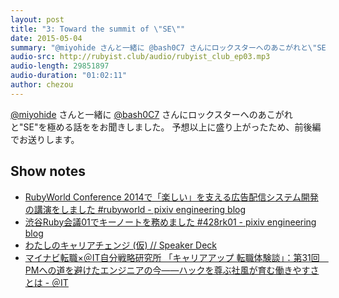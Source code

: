 ```yaml
---
layout: post
title: "3: Toward the summit of \"SE\""
date: 2015-05-04
summary: "@miyohide さんと一緒に @bash0C7 さんにロックスターへのあこがれと\"SE\"を極める話をお聞きしました"
audio-src: http://rubyist.club/audio/rubyist_club_ep03.mp3
audio-length: 29851897
audio-duration: "01:02:11"
author: chezou
---
```


[@miyohide](https://twitter.com/miyohide) さんと一緒に [@bash0C7](https://twitter.com/bash0C7) さんにロックスターへのあこがれと\"SE\"を極める話ををお聞きしました。
予想以上に盛り上がったため、前後編でお送りします。

## Show notes

- [RubyWorld Conference 2014で「楽しい」を支える広告配信システム開発の講演をしました #rubyworld - pixiv engineering blog](http://inside.pixiv.net/entry/2014/11/14/161934)
- [渋谷Ruby会議01でキーノートを務めました #428rk01 - pixiv engineering blog](http://inside.pixiv.net/entry/2014/11/12/123744)
- [わたしのキャリアチェンジ (仮) // Speaker Deck](https://speakerdeck.com/naoya/watasifalsekiyariatienzi-jia)
- [マイナビ転職×＠IT自分戦略研究所 「キャリアアップ 転職体験談」：第31回　PMへの道を避けたエンジニアの今――ハックを尊ぶ社風が育む働きやすさとは - ＠IT](http://www.atmarkit.co.jp/ait/articles/1409/01/news007.html)
